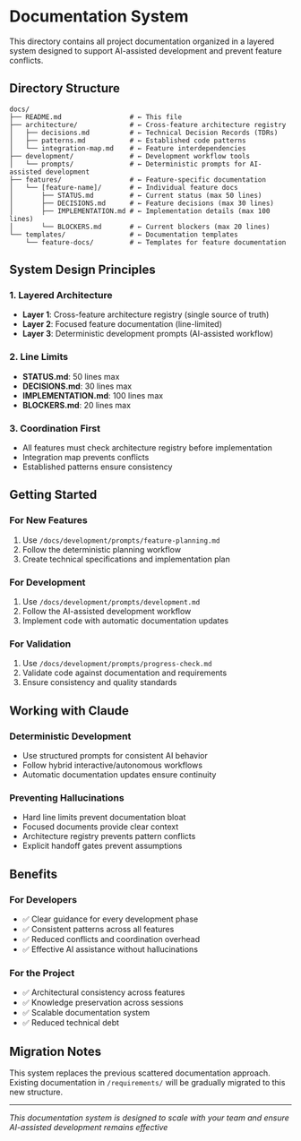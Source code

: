 # Documentation System

This directory contains all project documentation organized in a layered system designed to support AI-assisted development and prevent feature conflicts.

## Directory Structure

```
docs/
├── README.md                 # ← This file
├── architecture/             # ← Cross-feature architecture registry
│   ├── decisions.md          # ← Technical Decision Records (TDRs)
│   ├── patterns.md           # ← Established code patterns
│   └── integration-map.md    # ← Feature interdependencies
├── development/              # ← Development workflow tools
│   └── prompts/              # ← Deterministic prompts for AI-assisted development
├── features/                 # ← Feature-specific documentation
│   └── [feature-name]/       # ← Individual feature docs
│       ├── STATUS.md         # ← Current status (max 50 lines)
│       ├── DECISIONS.md      # ← Feature decisions (max 30 lines)
│       ├── IMPLEMENTATION.md # ← Implementation details (max 100 lines)
│       └── BLOCKERS.md       # ← Current blockers (max 20 lines)
└── templates/                # ← Documentation templates
    └── feature-docs/         # ← Templates for feature documentation
```

## System Design Principles

### 1. Layered Architecture
- **Layer 1**: Cross-feature architecture registry (single source of truth)
- **Layer 2**: Focused feature documentation (line-limited)
- **Layer 3**: Deterministic development prompts (AI-assisted workflow)

### 2. Line Limits
- **STATUS.md**: 50 lines max
- **DECISIONS.md**: 30 lines max
- **IMPLEMENTATION.md**: 100 lines max
- **BLOCKERS.md**: 20 lines max

### 3. Coordination First
- All features must check architecture registry before implementation
- Integration map prevents conflicts
- Established patterns ensure consistency

## Getting Started

### For New Features
1. Use `/docs/development/prompts/feature-planning.md`
2. Follow the deterministic planning workflow
3. Create technical specifications and implementation plan

### For Development
1. Use `/docs/development/prompts/development.md`
2. Follow the AI-assisted development workflow
3. Implement code with automatic documentation updates

### For Validation
1. Use `/docs/development/prompts/progress-check.md`
2. Validate code against documentation and requirements
3. Ensure consistency and quality standards

## Working with Claude

### Deterministic Development
- Use structured prompts for consistent AI behavior
- Follow hybrid interactive/autonomous workflows
- Automatic documentation updates ensure continuity

### Preventing Hallucinations
- Hard line limits prevent documentation bloat
- Focused documents provide clear context
- Architecture registry prevents pattern conflicts
- Explicit handoff gates prevent assumptions

## Benefits

### For Developers
- ✅ Clear guidance for every development phase
- ✅ Consistent patterns across all features
- ✅ Reduced conflicts and coordination overhead
- ✅ Effective AI assistance without hallucinations

### For the Project
- ✅ Architectural consistency across features
- ✅ Knowledge preservation across sessions
- ✅ Scalable documentation system
- ✅ Reduced technical debt

## Migration Notes

This system replaces the previous scattered documentation approach. Existing documentation in `/requirements/` will be gradually migrated to this new structure.

---
*This documentation system is designed to scale with your team and ensure AI-assisted development remains effective* 